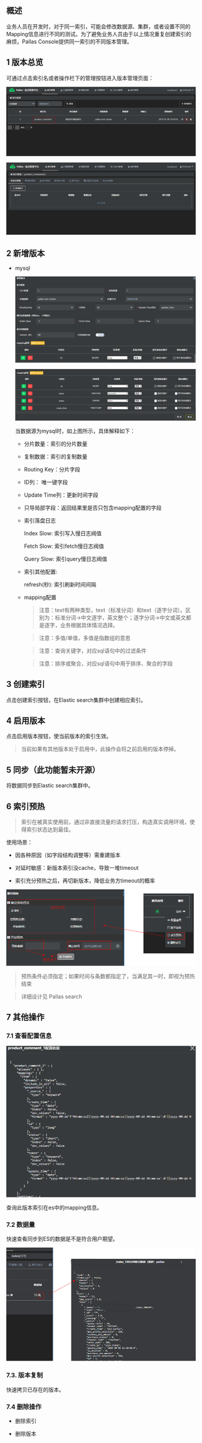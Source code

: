 ## 概述

业务人员在开发时，对于同一索引，可能会修改数据源、集群，或者设置不同的Mapping信息进行不同的测试。为了避免业务人员由于以上情况重复创建索引的麻烦，Pallas Console提供同一索引的不同版本管理。

## 1 版本总览

可通过点击索引名或者操作栏下的管理按钮进入版本管理页面：

![](image/indexVersionEntrance.png)

![](image/versionOverview.png)

## 2 新增版本

  - mysql

    ![](image/addVersionOpen.png)

    ![](image/mapping2.png)
    
    当数据源为mysql时，如上图所示，具体解释如下：
      
      - 分片数量：索引的分片数量
    
      - 复制数据：索引的复制数量
  
      - Routing Key：分片字段
  
      - ID列： 唯一键字段
  
      - Update Time列：更新时间字段
  
      - 只导局部字段：返回结果里是否只包含mapping配置的字段
  
      - 索引落盘日志
        
        Index Slow: 索引写入慢日志阀值
        
        Fetch Slow: 索引fetch慢日志阀值
        
        Query Slow: 索引query慢日志阀值
        
      - 索引其他配置:
      
        refresh(秒): 索引刷新时间间隔
      
      - mapping配置
        
        > 注意：text有两种类型，text（标准分词）和text（逐字分词）。区别为：标准分词->中文逐字，英文整个；逐字分词->中文或英文都是逐字，业务根据具体情况选择。

        > 注意：多值/单值，多值是指数组的意思 
        
        > 注意：查询关键字，对应sql语句中的过滤条件
        
        > 注意：排序或聚合，对应sql语句中用于排序、聚合的字段

  
## 3 创建索引

点击创建索引按钮，在Elastic search集群中创建相应索引。

## 4 启用版本

点击启用版本按钮，使当前版本的索引生效。

> 当前如果有其他版本处于启用中，此操作会将之前启用的版本停掉。

## 5 同步（此功能暂未开源）

将数据同步到Elastic search集群中。

## 6 索引预热

> 索引在被真实使用前，通过非直接流量的请求打压，构造真实调用环境，使得索引状态达到最佳。

使用场景：

 - 因各种原因（如字段结构调整等）需重建版本
 
 - 对延时敏感：新版本索引没cache，导致一堆timeout
 
 - 索引充分预热之后，再切新版本，降低业务方timeout的概率

![](image/warmup_open.png)

> 预热条件必须指定；如果时间与条数都指定了，当满足其一时，即视为预热结束
    
> 详细设计见 Pallas search

## 7 其他操作

### 7.1 查看配置信息

![](image/versionMapping.png)

查询此版本索引在es中的mapping信息。

### 7.2 数据量

快速查看同步到ES的数据是不是符合用户期望。

![](image/quicklook_open.jpg)

### 7.3. 版本复制

快速拷贝已存在的版本。

### 7.4 删除操作

  - 删除索引

  - 删除版本